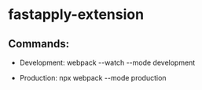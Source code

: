 # fastapply-extension
## Commands:
- Development: webpack --watch --mode development

- Production: npx webpack --mode production
